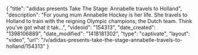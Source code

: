 {
    "title": "adidas presents Take The Stage: Annabelle travels to Holland",
    "description": "For young mum Annabelle Hockey is her life. She travels to Holland to train with the reigning Olympic champions; the Dutch team. Think you've got what it tak...",
    "videoid": "154313",
    "date_created": "1398106889",
    "date_modified": "1418181302",
    "type": "captivate",
    "layout": "video",
    "url": "\/v\/adidas-presents-take-the-stage-annabelle-travels-to-holland\/154313"
}